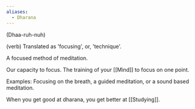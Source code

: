 ```yaml
---
aliases:
  - Dharana
---
```

(Dhaa-ruh-nuh)

(verb) Translated as 'focusing', or, 'technique'.

A focused method of meditation.

Our capacity to focus. The training of your [[Mind]] to focus on one point.

Examples: Focusing on the breath, a guided meditation, or a sound based meditation.

When you get good at dharana, you get better at [[Studying]].